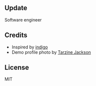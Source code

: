 ## Update
Software engineer

## Credits

- Inspired by <a href="https://github.com/sergiokopplin/indigo">indigo</a>
- Demo profile photo by <a href="https://www.pexels.com/photo/woman-wearing-eyeglasses-773371/">Tarzine Jackson</a>

## License

MIT

